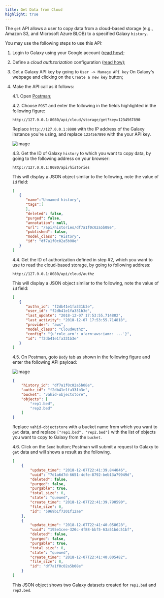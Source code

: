 ```yaml
---
title: Get Data from Cloud
highlight: true
---
```


The `get` API allows a user to copy data from a cloud-based storage (e.g., Amazon S3, and Microsoft Azure BLOB)
to a specified Galaxy `history`.

You may use the following steps to use this API:

1. Login to Galaxy using your Google account ([read how](/authnz/config/oidc/));
2. Define a _cloud authzorization_ configuration ([read how](/authnz/cloud/));
3. Get a Galaxy API key by going to `User -> Manage API key` On Galaxy's webpage and clicking on the
`Create a new key` button;
4. Make the API call as it follows:

    4.1. Open [Postman](https://www.getpostman.com);

    4.2. Choose `POST` and enter the following in the fields highlighted in the following figure:

    ```
    http://127.0.0.1:8080/api/cloud/storage/get?key=1234567890
    ```

    Replace `http://127.0.0.1:8080` with the IP address of the Galaxy instance you're using, and
    replace `1234567890` with the your API key.

    ![image](/cloud/storage/get_01.png)

    4.3. Get the ID of Galaxy `history` to which you want to copy data, by going to the following
    address on your browser:

    ```
    http://127.0.0.1:8080/api/histories
    ```

    This will display a JSON object similar to the following, note the value of `id` field:

    ```json
    [
       {
          "name":"Unnamed history",
          "tags":[
          ],
          "deleted": false,
          "purged": false,
          "annotation": null,
          "url": "/api/histories/df7a1f0c02a5b08e",
          "published": false,
          "model_class": "History",
          "id": "df7a1f0c02a5b08e"
       }
    ]
    ```

    4.4. Get the ID of authorization defined in step #2, which you want to use to read the
    cloud-based storage, by going to following address:

    ```
    http://127.0.0.1:8080/api/cloud/authz
    ```

    This will display a JSON object similar to the following, note the value of `id` field:

    ```json
    [
       {
          "authn_id": "f2db41e1fa331b3e",
          "user_id": "f2db41e1fa331b3e",
          "last_update": "2018-12-07 17:53:55.714802",
          "last_activity": "2018-12-07 17:53:55.714818",
          "provider": "aws",
          "model_class": "CloudAuthz",
          "config": "{u'role_arn': u'arn:aws:iam:: ...'}",
          "id": "f2db41e1fa331b3e"
       }
    ]
    ```

    4.5. On Postman, goto `Body` tab as shown in the following figure and enter the
    following API payload:

    ![image](/cloud/storage/get_02.png)

    ```json
    {
        "history_id": "df7a1f0c02a5b08e",
        "authz_id": "f2db41e1fa331b3e",
        "bucket": "vahid-objectstore",
        "objects": [
            "rep1.bed",
            "rep2.bed"
        ]
    }
    ```

    Replace `vahid-objectstore` with a bucket name from which you want to `get` data,
    and replace `["rep1.bed", "rep2.bed"]` with the list of objects you want to
    copy to Galaxy from the `bucket`.

    4.6. Click on the `Send` button; Postman will submit a request to Galaxy to `get` data
    and will shows a result as the following.

    ```json
    [
        {
            "update_time": "2018-12-07T22:41:39.844046",
            "uuid": "7d1a6d7d-6651-4cfe-8792-beb13a79949d",
            "deleted": false,
            "purged": false,
            "purgable": true,
            "total_size": 0,
            "state": "queued",
            "create_time": "2018-12-07T22:41:39.790590",
            "file_size": 0,
            "id": "5969b1f7201f12ae"
        },
        {
            "update_time": "2018-12-07T22:41:40.058628",
            "uuid": "195e1cee-326c-4f88-bbf5-63a51bdc51bf",
            "deleted": false,
            "purged": false,
            "purgable": true,
            "total_size": 0,
            "state": "queued",
            "create_time": "2018-12-07T22:41:40.005482",
            "file_size": 0,
            "id": "df7a1f0c02a5b08e"
        }
    ]
    ```

    This JSON object shows two Galaxy datasets created for `rep1.bed` and `rep2.bed`.
